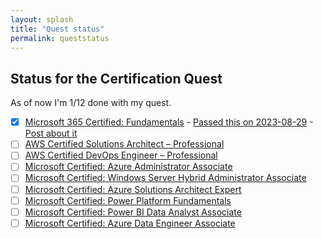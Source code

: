 ```yaml
---
layout: splash
title: "Quest status"
permalink: queststatus
---
```



## Status for the Certification Quest

As of now I'm 1/12 done with my quest. 

- [x] [Microsoft 365 Certified: Fundamentals](https://learn.microsoft.com/en-us/certifications/microsoft-365-fundamentals/) - [Passed this on 2023-08-29](https://learn.microsoft.com/api/credentials/share/en-us/OleRandHendriksen-9681/E31F7C2CEA601457?sharingId=1CF91CEEF57A27BB) - [Post about it](/certifications/2023/08/29/1-out-of-12.html)
- [ ] [AWS Certified Solutions Architect – Professional](https://aws.amazon.com/certification/certified-solutions-architect-professional/?ch=sec&sec=rmg&d=1)
- [ ] [AWS Certified DevOps Engineer – Professional](https://aws.amazon.com/certification/certified-solutions-architect-professional/?ch=sec&sec=rmg&d=1)
- [ ] [Microsoft Certified: Azure Administrator Associate](https://learn.microsoft.com/en-us/certifications/azure-administrator/)
- [ ] [Microsoft Certified: Windows Server Hybrid Administrator Associate](https://learn.microsoft.com/en-us/certifications/windows-server-hybrid-administrator/)
- [ ] [Microsoft Certified: Azure Solutions Architect Expert](https://learn.microsoft.com/en-us/certifications/azure-solutions-architect/)
- [ ] [Microsoft Certified: Power Platform Fundamentals](https://learn.microsoft.com/en-us/certifications/power-platform-fundamentals/)
- [ ] [Microsoft Certified: Power BI Data Analyst Associate](https://learn.microsoft.com/en-us/certifications/power-bi-data-analyst-associate/)
- [ ] [Microsoft Certified: Azure Data Engineer Associate](https://learn.microsoft.com/en-us/certifications/azure-data-engineer/)